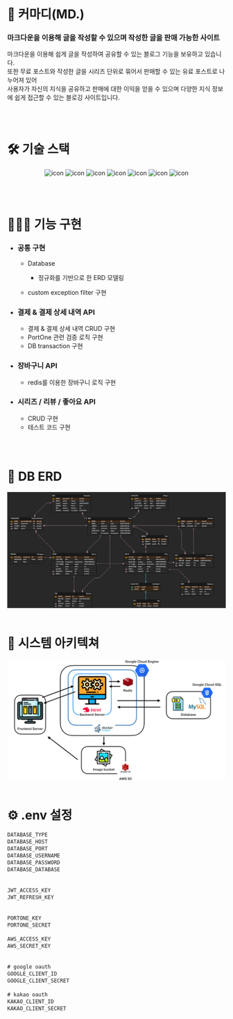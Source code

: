 # 📄 커마디(MD.)
### 마크다운을 이용해 글을 작성할 수 있으며 작성한 글을 판매 가능한 사이트

마크다운을 이용해 쉽게 글을 작성하여 공유할 수 있는 블로그 기능을 보유하고 있습니다.<br/>
또한 무료 포스트와 작성한 글을 시리즈 단위로 묶어서 판매할 수 있는 유료 포스트로 나누어져 있어<br/>
사용자가 자신의 지식을 공유하고 판매에 대한 이익을 얻을 수 있으며 다양한 지식 정보에 쉽게 접근할 수 있는 블로깅 사이트입니다.

<br/>
<br/>

# 🛠 기술 스택
<p align="center">
<img alt= "icon" wide="65" height="65" src ="https://docs.nestjs.com/assets/logo-small.svg">
<img alt= "icon" wide="80" height="80" src ="https://techstack-generator.vercel.app/ts-icon.svg">
<img alt= "icon" wide="65" height="65" src ="https://techstack-generator.vercel.app/graphql-icon.svg">
<img alt= "icon" wide="65" height="65" src ="https://techstack-generator.vercel.app/mysql-icon.svg">
<img alt= "icon" wide="65" height="65" src ="https://techstack-generator.vercel.app/restapi-icon.svg">
<img alt= "icon" wide="65" height="65" src ="https://techstack-generator.vercel.app/docker-icon.svg">
<img alt= "icon" wide="65" height="65" src ="https://codelabs.developers.google.com/static/codelabs/cloud-compute-engine/img/5bcdca7120f6201a.png?hl=ko">
</p>

<br/>
<br/>

# 👩🏻‍💻 기능 구현
- ### 공통 구현
  - Database
    - 정규화를 기반으로 한 ERD 모델링
 
  - custom exception filter 구현

- ### 결제 & 결제 상세 내역 API
  - 결제 & 결제 상세 내역 CRUD 구현 
  - PortOne 관련 검증 로직 구현
  - DB transaction 구현

- ### 장바구니 API
  -  redis를 이용한 장바구니 로직 구현

- ### 시리즈 / 리뷰 / 좋아요 API
  - CRUD 구현
  - 테스트 코드 구현


<br/>
<br/>

# 🔎 DB ERD
<img wide="100%"  src ="https://github.com/yjin-01/cumadi-server/blob/main/public/mcb_ERD.png?raw=true">

<br/>
<br/>

# 🔗 시스템 아키텍쳐
<img wide="100%"  src ="https://github.com/yjin-01/cumadi-server/blob/main/public/backend.png?raw=true">

<br/>
<br/>


# ⚙️ .env 설정

```
DATABASE_TYPE
DATABASE_HOST
DATABASE_PORT
DATABASE_USERNAME
DATABASE_PASSWORD
DATABASE_DATABASE


JWT_ACCESS_KEY
JWT_REFRESH_KEY


PORTONE_KEY
PORTONE_SECRET

AWS_ACCESS_KEY
AWS_SECRET_KEY


# google oauth
GOOGLE_CLIENT_ID
GOOGLE_CLIENT_SECRET

# kakao oauth
KAKAO_CLIENT_ID
KAKAO_CLIENT_SECRET

```



